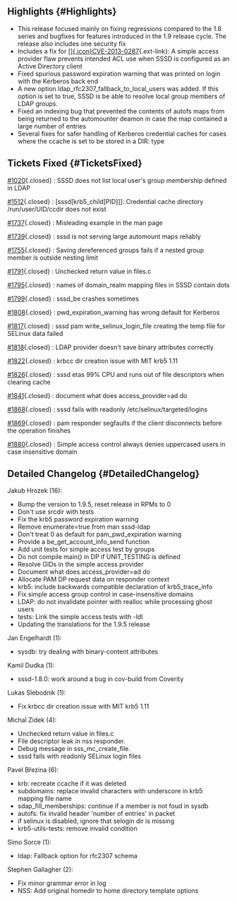 Highlights {#Highlights}
----------

-   This release focused mainly on fixing regressions compared to the
    1.8 series and bugfixes for features introduced in the 1.9 release
    cycle. The release also includes one security fix
-   Includes a fix for
    [[​]{.icon}CVE-2013-0287](https://lists.fedorahosted.org/pipermail/sssd-devel/2013-March/014066.html){.ext-link}:
    A simple access provider flaw prevents intended ACL use when SSSD is
    configured as an Active Directory client
-   Fixed spurious password expiration warning that was printed on login
    with the Kerberos back end
-   A new option ldap\_rfc2307\_fallback\_to\_local\_users was added. If
    this option is set to true, SSSD is be able to resolve local group
    members of LDAP groups.
-   Fixed an indexing bug that prevented the contents of autofs maps
    from being returned to the automounter deamon in case the map
    contained a large number of entries
-   Several fixes for safer handling of Kerberos credential caches for
    cases where the ccache is set to be stored in a DIR: type

Tickets Fixed {#TicketsFixed}
-------------

<div>

[\#1020](/sssd/ticket/1020 "SSSD does not list local user's group membership defined in LDAP"){.closed}
:   SSSD does not list local user's group membership defined in LDAP

[\#1512](/sssd/ticket/1512 "[sssd[krb5_child[PID]]]: Credential cache directory /run/user/UID/ccdir ..."){.closed}
:   \[sssd\[krb5\_child\[PID\]\]\]: Credential cache directory
    /run/user/UID/ccdir does not exist

[\#1737](/sssd/ticket/1737 "Misleading example in the man page"){.closed}
:   Misleading example in the man page

[\#1739](/sssd/ticket/1739 "sssd is not serving large automount maps reliably"){.closed}
:   sssd is not serving large automount maps reliably

[\#1755](/sssd/ticket/1755 "Saving dereferenced groups fails if a nested group member is outside ..."){.closed}
:   Saving dereferenced groups fails if a nested group member is outside
    nesting limit

[\#1791](/sssd/ticket/1791 "Unchecked return value in files.c"){.closed}
:   Unchecked return value in files.c

[\#1795](/sssd/ticket/1795 "names of domain_realm mapping files in SSSD contain dots"){.closed}
:   names of domain\_realm mapping files in SSSD contain dots

[\#1799](/sssd/ticket/1799 "sssd_be crashes sometimes"){.closed}
:   sssd\_be crashes sometimes

[\#1808](/sssd/ticket/1808 "pwd_expiration_warning has wrong default for Kerberos"){.closed}
:   pwd\_expiration\_warning has wrong default for Kerberos

[\#1817](/sssd/ticket/1817 "sssd pam write_selinux_login_file creating the temp file for SELinux data ..."){.closed}
:   sssd pam write\_selinux\_login\_file creating the temp file for
    SELinux data failed

[\#1818](/sssd/ticket/1818 "LDAP provider doesn't save binary attributes correctly"){.closed}
:   LDAP provider doesn't save binary attributes correctly

[\#1822](/sssd/ticket/1822 "krbcc dir creation issue with MIT krb5 1.11"){.closed}
:   krbcc dir creation issue with MIT krb5 1.11

[\#1826](/sssd/ticket/1826 "sssd etas 99% CPU and runs out of file descriptors when clearing cache"){.closed}
:   sssd etas 99% CPU and runs out of file descriptors when clearing
    cache

[\#1841](/sssd/ticket/1841 "document what does access_provider=ad do"){.closed}
:   document what does access\_provider=ad do

[\#1868](/sssd/ticket/1868 "sssd fails with readonly /etc/selinux/targeted/logins"){.closed}
:   sssd fails with readonly /etc/selinux/targeted/logins

[\#1869](/sssd/ticket/1869 "pam responder segfaults if the client disconnects before the operation ..."){.closed}
:   pam responder segfaults if the client disconnects before the
    operation finishes

[\#1880](/sssd/ticket/1880 "Simple access control always denies uppercased users in case insensitive ..."){.closed}
:   Simple access control always denies uppercased users in case
    insensitive domain

</div>

Detailed Changelog {#DetailedChangelog}
------------------

Jakub Hrozek (16):

-   Bump the version to 1.9.5, reset release in RPMs to 0
-   Don't use srcdir with tests
-   Fix the krb5 password expiration warning
-   Remove enumerate=true from man sssd-ldap
-   Don't treat 0 as default for pam\_pwd\_expiration warning
-   Provide a be\_get\_account\_info\_send function
-   Add unit tests for simple access test by groups
-   Do not compile main() in DP if UNIT\_TESTING is defined
-   Resolve GIDs in the simple access provider
-   Document what does access\_provider=ad do
-   Allocate PAM DP request data on responder context
-   krb5: include backwards compatible declaration of krb5\_trace\_info
-   Fix simple access group control in case-insensitive domains
-   LDAP: do not invalidate pointer with realloc while processing ghost
    users
-   tests: Link the simple access tests with -ldl
-   Updating the translations for the 1.9.5 release

Jan Engelhardt (1):

-   sysdb: try dealing with binary-content attributes

Kamil Dudka (1):

-   sssd-1.8.0: work around a bug in cov-build from Coverity

Lukas Slebodnik (1):

-   Fix krbcc dir creation issue with MIT krb5 1.11

Michal Zidek (4):

-   Unchecked return value in files.c
-   File descriptor leak in nss responder.
-   Debug message in sss\_mc\_create\_file.
-   sssd fails with readonly SELinux login files

Pavel Březina (6):

-   krb: recreate ccache if it was deleted
-   subdomains: replace invalid characters with underscore in krb5
    mapping file name
-   sdap\_fill\_memberships: continue if a member is not foud in sysdb
-   autofs: fix invalid header 'number of entries' in packet
-   if selinux is disabled, ignore that selogin dir is missing
-   krb5-utils-tests: remove invalid condition

Simo Sorce (1):

-   ldap: Fallback option for rfc2307 schema

Stephen Gallagher (2):

-   Fix minor grammar error in log
-   NSS: Add original homedir to home directory template options

